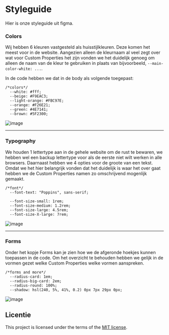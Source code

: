 # Styleguide

Hier is onze styleguide uit figma.

### Colors
Wij hebben 6 kleuren vastgesteld als huisstijlkleuren. Deze komen het meest voor in de website. Aangezien alleen de kleurnaam al veel zegt over wat voor Custom Properties het zijn vonden we het duidelijk genoeg om alleen de naam van de kleur te gebruiken in plaats van bijvoorbeeld, `--main-color-white: ...`.

In de code hebben we dat in de body als volgende toegepast:

    /*colors*/
      --white: #fff;
      --beige: #F9EAC3;
      --light-orange: #FBC97E;
      --orange: #F26E21;
      --green: #4E7141;
      --brown: #5F2300;

![image](https://github.com/user-attachments/assets/c9c5d877-4306-4237-b90a-61cd3aaf2f42)

***
### Typography
We houden 1 lettertype aan in de gehele website om de rust te bewaren, we hebben wel een backup lettertype voor als de eerste niet wilt werken in alle browsers.
Daarnaast hebben we 4 opties voor de groote van een tekst. Omdat we het hier belangrijk vonden dat het duidelijk is waar het over gaat hebben we de Custom Properties namen zo omschrijvend mogenlijk gemaakt.
      
    /*font*/
      --font-text: "Poppins", sans-serif;
  
      --font-size-small: 1rem;
      --font-size-medium: 1.2rem;
      --font-size-large: 4.5rem;
      --font-size-X-large: 7rem;

![image](https://github.com/user-attachments/assets/c004dace-962e-4238-95f4-c8fb53cc0f56)


***
### Forms 
Onder het kopje Forms kan je zien hoe we de afgeronde hoekjes kunnen toepassen in de code. Om het overzicht te behouden hebben we gelijk in de vormen gezet welke Custom Properties welke vormen aanspreken.

    /*forms and more*/
      --radius-card: 1em;
      --radius-big-card: 2em;
      --radius-round: 100%;
      --shadow: hsl(240, 5%, 41%, 0.2) 0px 7px 29px 0px;

![image](https://github.com/user-attachments/assets/8707bd34-4bd9-4740-bb04-af0a58b452da)


## Licentie

This project is licensed under the terms of the [MIT license](./LICENSE).

